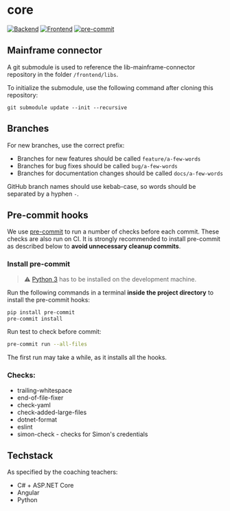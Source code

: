 # core

[![Backend](https://github.com/htl-grieskirchen-core/core/actions/workflows/backend.yml/badge.svg)](https://github.com/htl-grieskirchen-core/core/actions/workflows/backend.yml)
[![Frontend](https://github.com/htl-grieskirchen-core/core/actions/workflows/frontend.yml/badge.svg)](https://github.com/htl-grieskirchen-core/core/actions/workflows/frontend.yml)
[![pre-commit](https://github.com/htl-grieskirchen-core/core/actions/workflows/pre-commit.yml/badge.svg)](https://github.com/htl-grieskirchen-core/core/actions/workflows/pre-commit.yml)

## Mainframe connector

A git submodule is used to reference the lib-mainframe-connector repository in the folder `/frontend/libs`.

To initialize the submodule, use the following command after cloning this repository:

```
git submodule update --init --recursive
```

## Branches

For new branches, use the correct prefix:

-   Branches for new features should be called `feature/a-few-words`
-   Branches for bug fixes should be called `bug/a-few-words`
-   Branches for documentation changes should be called `docs/a-few-words`

GitHub branch names should use kebab-case, so words should be separated by a hyphen `-`.

## Pre-commit hooks

We use [pre-commit](https://pre-commit.com/) to run a number of checks before each commit.
These checks are also run on CI. It is strongly recommended to install pre-commit as described below to **avoid
unnecessary cleanup commits**.

### Install pre-commit

> ⚠ [Python 3](https://www.python.org/downloads/windows/) has to be installed on the development machine.

Run the following commands in a terminal **inside the project directory** to install the pre-commit hooks:

```bash
pip install pre-commit
pre-commit install
```

Run test to check before commit:

```bash
pre-commit run --all-files
```

The first run may take a while, as it installs all the hooks.

### Checks:

-   trailing-whitespace
-   end-of-file-fixer
-   check-yaml
-   check-added-large-files
-   dotnet-format
-   eslint
-   simon-check - checks for Simon's credentials

## Techstack

As specified by the coaching teachers:

-   C# + ASP.NET Core
-   Angular
-   Python

